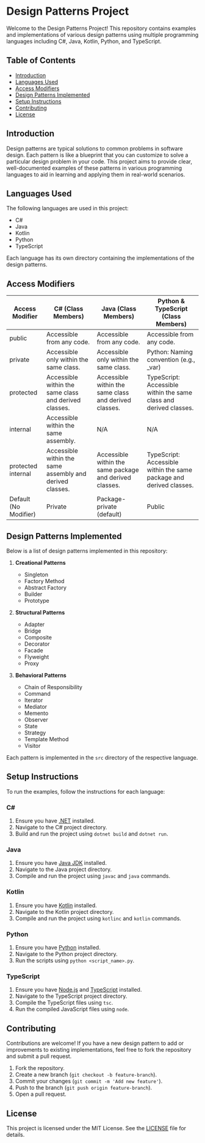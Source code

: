 # Design Patterns Project

Welcome to the Design Patterns Project! This repository contains examples and implementations of various design patterns using multiple programming languages including C#, Java, Kotlin, Python, and TypeScript.

## Table of Contents

- [Introduction](#introduction)
- [Languages Used](#languages-used)
- [Access Modifiers](#access-modifiers)
- [Design Patterns Implemented](#design-patterns-implemented)
- [Setup Instructions](#setup-instructions)
- [Contributing](#contributing)
- [License](#license)

## Introduction

Design patterns are typical solutions to common problems in software design. Each pattern is like a blueprint that you can customize to solve a particular design problem in your code. This project aims to provide clear, well-documented examples of these patterns in various programming languages to aid in learning and applying them in real-world scenarios.

## Languages Used

The following languages are used in this project:

- C#
- Java
- Kotlin
- Python
- TypeScript

Each language has its own directory containing the implementations of the design patterns.

## Access Modifiers


| Access Modifier | C# (Class Members) | Java (Class Members) | Python & TypeScript (Class Members) |
|-----------------|--------------------|----------------------|---------------------------------------|
| public          | Accessible from any code. | Accessible from any code. | Accessible from any code. |
| private         | Accessible only within the same class. | Accessible only within the same class. | Python: Naming convention (e.g., _var) |
| protected       | Accessible within the same class and derived classes. | Accessible within the same class and derived classes. | TypeScript: Accessible within the same class and derived classes. |
| internal        | Accessible within the same assembly. | N/A | N/A |
| protected internal | Accessible within the same assembly and derived classes. | Accessible within the same package and derived classes. | TypeScript: Accessible within the same package and derived classes. |
| Default (No Modifier) | Private | Package-private (default) | Public |

## Design Patterns Implemented

Below is a list of design patterns implemented in this repository:

1. **Creational Patterns**
   - Singleton
   - Factory Method
   - Abstract Factory
   - Builder
   - Prototype

2. **Structural Patterns**
   - Adapter
   - Bridge
   - Composite
   - Decorator
   - Facade
   - Flyweight
   - Proxy

3. **Behavioral Patterns**
   - Chain of Responsibility
   - Command
   - Iterator
   - Mediator
   - Memento
   - Observer
   - State
   - Strategy
   - Template Method
   - Visitor

Each pattern is implemented in the `src` directory of the respective language.

## Setup Instructions

To run the examples, follow the instructions for each language:

### C#

1. Ensure you have [.NET](https://dotnet.microsoft.com/download) installed.
2. Navigate to the C# project directory.
3. Build and run the project using `dotnet build` and `dotnet run`.

### Java

1. Ensure you have [Java JDK](https://www.oracle.com/java/technologies/javase-downloads.html) installed.
2. Navigate to the Java project directory.
3. Compile and run the project using `javac` and `java` commands.

### Kotlin

1. Ensure you have [Kotlin](https://kotlinlang.org/docs/command-line.html) installed.
2. Navigate to the Kotlin project directory.
3. Compile and run the project using `kotlinc` and `kotlin` commands.

### Python

1. Ensure you have [Python](https://www.python.org/downloads/) installed.
2. Navigate to the Python project directory.
3. Run the scripts using `python <script_name>.py`.

### TypeScript

1. Ensure you have [Node.js](https://nodejs.org/en/) and [TypeScript](https://www.typescriptlang.org/download) installed.
2. Navigate to the TypeScript project directory.
3. Compile the TypeScript files using `tsc`.
4. Run the compiled JavaScript files using `node`.

## Contributing

Contributions are welcome! If you have a new design pattern to add or improvements to existing implementations, feel free to fork the repository and submit a pull request.

1. Fork the repository.
2. Create a new branch (`git checkout -b feature-branch`).
3. Commit your changes (`git commit -m 'Add new feature'`).
4. Push to the branch (`git push origin feature-branch`).
5. Open a pull request.

## License

This project is licensed under the MIT License. See the [LICENSE](LICENSE) file for details.
